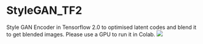 # StyleGAN_TF2
Style GAN Encoder in Tensorflow 2.0 to optimised latent codes and blend it to get blended images.
Please use a GPU to run it in Colab.
<img src="hello.gif">
